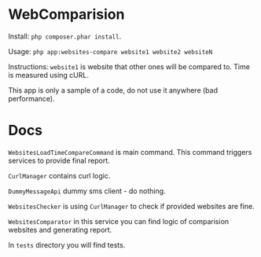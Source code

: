 WebComparision
==============

Install:
`php composer.phar install`.

Usage: 
`php app:websites-compare website1 website2 websiteN`

Instructions:
`website1` is website that other ones will be compared to. Time is measured using cURL.

This app is only a sample of a code, do not use it anywhere (bad performance).

Docs
=====

`WebsitesLoadTimeCompareCommand` is main command. This command triggers services to provide final report.

`CurlManager` contains curl logic.

`DummyMessageApi` dummy sms client - do nothing.

`WebsitesChecker` is using `CurlManager` to check if provided websites are fine.

`WebsitesComparator` in this service you can find logic of comparision websites and generating report.

In `tests` directory you will find tests.